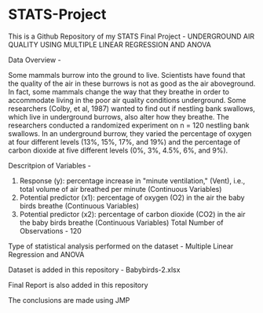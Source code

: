 # STATS-Project

This is a Github Repository of my STATS Final Project - 
UNDERGROUND AIR QUALITY USING MULTIPLE LINEAR REGRESSION AND ANOVA 

Data Overview - 

Some mammals burrow into the ground to live. Scientists have found that the quality of the air in these burrows is not as good as the air aboveground. In fact, some mammals change the way that they breathe in order to accommodate living in the poor air quality conditions underground.
Some researchers (Colby, et al, 1987) wanted to find out if nestling bank swallows, which live in underground burrows, also alter how they breathe. The researchers conducted a randomized experiment on n = 120 nestling bank swallows. In an underground burrow, they varied the percentage of oxygen at four different levels (13%, 15%, 17%, and 19%) and the percentage of carbon dioxide at five different levels (0%, 3%, 4.5%, 6%, and 9%).

Descritpion of Variables - 

1. Response (y): percentage increase in "minute ventilation," (Vent), i.e., total volume of air breathed per minute (Continuous Variables)
2. Potential predictor (x1): percentage of oxygen (O2) in the air the baby birds breathe (Continuous Variables)
3. Potential predictor (x2): percentage of carbon dioxide (CO2) in the air the baby birds breathe (Continuous Variables)
Total Number of Observations - 120

Type of statistical analysis performed on the dataset - Multiple Linear Regression and ANOVA

Dataset is added in this repository - Babybirds-2.xlsx

Final Report is also added in this repository

The conclusions are made using JMP 
